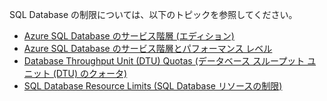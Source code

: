 SQL Database の制限については、以下のトピックを参照してください。

 - [Azure SQL Database のサービス階層 (エディション)](http://msdn.microsoft.com/library/azure/dn741340.aspx)
 - [Azure SQL Database のサービス階層とパフォーマンス レベル](http://msdn.microsoft.com/library/azure/dn741336.aspx)
 - [Database Throughput Unit (DTU) Quotas (データベース スループット ユニット (DTU) のクォータ)](http://msdn.microsoft.com/library/azure/ee336245.aspx#DTUs)
 - [SQL Database Resource Limits (SQL Database リソースの制限)](http://msdn.microsoft.com/library/azure/dn338081.aspx)

<!---HONumber=62-->